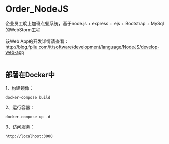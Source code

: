 # Order_NodeJS
企业员工晚上加班点餐系统，基于node.js + express + ejs + Bootstrap + MySql的WebStorm工程
</br></br>
该Web App的开发详情请查看：http://blog.fpliu.com/it/software/development/language/NodeJS/develop-web-app
</br></br>

## 部署在Docker中
1、构建镜像：
```
docker-compose build
```
2、运行容器：
```
docker-compose up -d
```
3、访问服务：
```
http://localhost:3000
```
